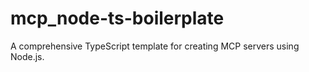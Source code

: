 # mcp_node-ts-boilerplate
A comprehensive TypeScript template for creating MCP servers using Node.js.
